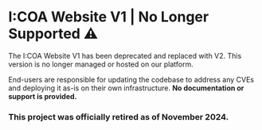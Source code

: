 # I:COA Website V1 | No Longer Supported ⚠️

The I:COA Website V1 has been deprecated and replaced with V2. This version is no longer managed or hosted on our platform.

End-users are responsible for updating the codebase to address any CVEs and deploying it as-is on their own infrastructure. **No documentation or support is provided.**

### This project was officially retired as of November 2024.
